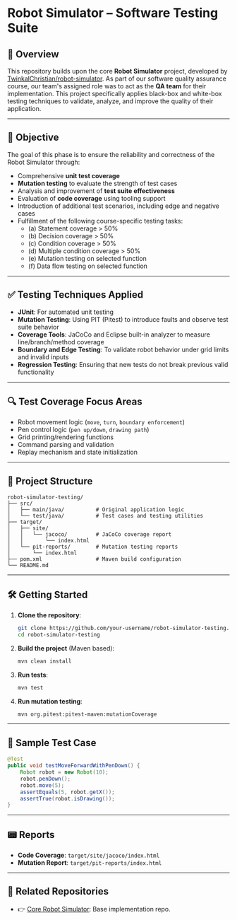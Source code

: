 # Robot Simulator – Software Testing Suite

## 📘 Overview

This repository builds upon the core **Robot Simulator** project, developed by [TwinkalChristian/robot-simulator](https://github.com/TwinkalChristian/robot-simulator). As part of our software quality assurance course, our team's assigned role was to act as the **QA team** for their implementation. This project specifically applies black-box and white-box testing techniques to validate, analyze, and improve the quality of their application.

---

## 🧠 Objective

The goal of this phase is to ensure the reliability and correctness of the Robot Simulator through:

- Comprehensive **unit test coverage**
- **Mutation testing** to evaluate the strength of test cases
- Analysis and improvement of **test suite effectiveness**
- Evaluation of **code coverage** using tooling support
- Introduction of additional test scenarios, including edge and negative cases
- Fulfillment of the following course-specific testing tasks:
  - (a) Statement coverage > 50%
  - (b) Decision coverage > 50%
  - (c) Condition coverage > 50%
  - (d) Multiple condition coverage > 50%
  - (e) Mutation testing on selected function
  - (f) Data flow testing on selected function

---

## ✅ Testing Techniques Applied

- **JUnit**: For automated unit testing  
- **Mutation Testing**: Using PIT (Pitest) to introduce faults and observe test suite behavior  
- **Coverage Tools**: JaCoCo and Eclipse built-in analyzer to measure line/branch/method coverage  
- **Boundary and Edge Testing**: To validate robot behavior under grid limits and invalid inputs  
- **Regression Testing**: Ensuring that new tests do not break previous valid functionality

---

## 🔍 Test Coverage Focus Areas

- Robot movement logic (`move`, `turn`, `boundary enforcement`)
- Pen control logic (`pen up/down`, `drawing path`)
- Grid printing/rendering functions
- Command parsing and validation
- Replay mechanism and state initialization

---

## 📂 Project Structure

```text
robot-simulator-testing/
├── src/
│   ├── main/java/          # Original application logic
│   └── test/java/          # Test cases and testing utilities
├── target/
│   ├── site/
│   │   └── jacoco/         # JaCoCo coverage report
│   │       └── index.html
│   └── pit-reports/        # Mutation testing reports
│       └── index.html
├── pom.xml                 # Maven build configuration
└── README.md
```

---

## 🛠️ Getting Started

1. **Clone the repository**:

    ```bash
    git clone https://github.com/your-username/robot-simulator-testing.git
    cd robot-simulator-testing
    ```

2. **Build the project** (Maven based):

    ```bash
    mvn clean install
    ```

3. **Run tests**:

    ```bash
    mvn test
    ```

4. **Run mutation testing**:

    ```bash
    mvn org.pitest:pitest-maven:mutationCoverage
    ```

---

## 🧪 Sample Test Case

```java
@Test
public void testMoveForwardWithPenDown() {
    Robot robot = new Robot(10);
    robot.penDown();
    robot.move(5);
    assertEquals(5, robot.getX());
    assertTrue(robot.isDrawing());
}
```

---

## 📟 Reports

- **Code Coverage**: `target/site/jacoco/index.html`
- **Mutation Report**: `target/pit-reports/index.html`

---

## 🔗 Related Repositories

- 👉 [Core Robot Simulator](https://github.com/TwinkalChristian/robot-simulator): Base implementation repo.

